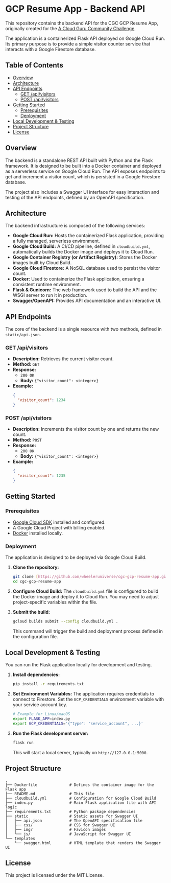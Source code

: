 # GCP Resume App - Backend API

This repository contains the backend API for the CGC GCP Resume App, originally created for the [A Cloud Guru Community Challenge](https://www.pluralsight.com/resources/blog/cloud/cloudguruchallenge-your-resume-on-gcp).

The application is a containerized Flask API deployed on Google Cloud Run. Its primary purpose is to provide a simple visitor counter service that interacts with a Google Firestore database.

## Table of Contents

- [Overview](#overview)
- [Architecture](#architecture)
- [API Endpoints](#api-endpoints)
  - [GET /api/visitors](#get-apivisitors)
  - [POST /api/visitors](#post-apivisitors)
- [Getting Started](#getting-started)
  - [Prerequisites](#prerequisites)
  - [Deployment](#deployment)
- [Local Development & Testing](#local-development--testing)
- [Project Structure](#project-structure)
- [License](#license)

## Overview

The backend is a standalone REST API built with Python and the Flask framework. It is designed to be built into a Docker container and deployed as a serverless service on Google Cloud Run. The API exposes endpoints to get and increment a visitor count, which is persisted in a Google Firestore database.

The project also includes a Swagger UI interface for easy interaction and testing of the API endpoints, defined by an OpenAPI specification.

## Architecture

The backend infrastructure is composed of the following services:

* **Google Cloud Run:** Hosts the containerized Flask application, providing a fully managed, serverless environment.
* **Google Cloud Build:** A CI/CD pipeline, defined in `cloudbuild.yml`, automatically builds the Docker image and deploys it to Cloud Run.
* **Google Container Registry (or Artifact Registry):** Stores the Docker images built by Cloud Build.
* **Google Cloud Firestore:** A NoSQL database used to persist the visitor count.
* **Docker:** Used to containerize the Flask application, ensuring a consistent runtime environment.
* **Flask & Gunicorn:** The web framework used to build the API and the WSGI server to run it in production.
* **Swagger/OpenAPI:** Provides API documentation and an interactive UI.

## API Endpoints

The core of the backend is a single resource with two methods, defined in `static/api.json`.

### GET /api/visitors

* **Description:** Retrieves the current visitor count.
* **Method:** `GET`
* **Response:**
    * `200 OK`
    * **Body:** `{"visitor_count": <integer>}`
* **Example:**
    ```json
    {
      "visitor_count": 1234
    }
    ```

### POST /api/visitors

* **Description:** Increments the visitor count by one and returns the new count.
* **Method:** `POST`
* **Response:**
    * `200 OK`
    * **Body:** `{"visitor_count": <integer>}`
* **Example:**
    ```json
    {
      "visitor_count": 1235
    }
    ```

## Getting Started

### Prerequisites

* [Google Cloud SDK](https://cloud.google.com/sdk/docs/install) installed and configured.
* A Google Cloud Project with billing enabled.
* [Docker](https://docs.docker.com/get-docker/) installed locally.

### Deployment

The application is designed to be deployed via Google Cloud Build.

1.  **Clone the repository:**
    ```bash
    git clone [https://github.com/wheeleruniverse/cgc-gcp-resume-app.git](https://github.com/wheeleruniverse/cgc-gcp-resume-app.git)
    cd cgc-gcp-resume-app
    ```

2.  **Configure Cloud Build:** The `cloudbuild.yml` file is configured to build the Docker image and deploy it to Cloud Run. You may need to adjust project-specific variables within the file.

3.  **Submit the build:**
    ```bash
    gcloud builds submit --config cloudbuild.yml .
    ```
    This command will trigger the build and deployment process defined in the configuration file.

## Local Development & Testing

You can run the Flask application locally for development and testing.

1.  **Install dependencies:**
    ```bash
    pip install -r requirements.txt
    ```

2.  **Set Environment Variables:** The application requires credentials to connect to Firestore. Set the `GCP_CREDENTIALS` environment variable with your service account key.
    ```bash
    # Example for Linux/macOS
    export FLASK_APP=index.py
    export GCP_CREDENTIALS='{"type": "service_account", ...}'
    ```

3.  **Run the Flask development server:**
    ```bash
    flask run
    ```
    This will start a local server, typically on `http://127.0.0.1:5000`.

## Project Structure

```
.
├── Dockerfile              # Defines the container image for the Flask app
├── README.md               # This file
├── cloudbuild.yml          # Configuration for Google Cloud Build
├── index.py                # Main Flask application file with API logic
├── requirements.txt        # Python package dependencies
├── static                  # Static assets for Swagger UI
│   ├── api.json            # The OpenAPI specification file
│   ├── css/                # CSS for Swagger UI
│   ├── img/                # Favicon images
│   └── js/                 # JavaScript for Swagger UI
└── templates
    └── swagger.html        # HTML template that renders the Swagger UI
```

## License

This project is licensed under the MIT License.
